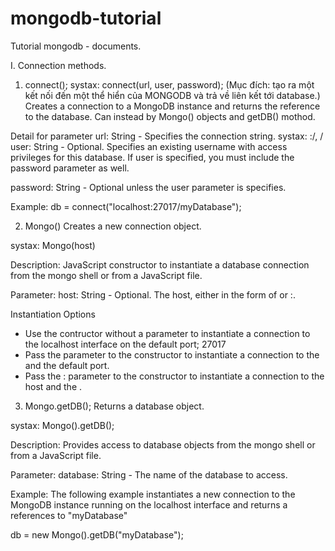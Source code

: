 # mongodb-tutorial
Tutorial mongodb - documents.

I. Connection methods.
 1. connect();
 systax: connect(url, user, password);
 (Mục đích: tạo ra một kết nối đến một thể hiển của MONGODB và trả về liên kết tới database.)
 Creates a connection to a MongoDB instance and returns the reference to the database.
 Can instead by Mongo() objects and getDB() mothod.
 
 Detail for parameter
 url: String - Specifies the connection string. 
      systax: <hostname>:<port>/<database>,
              <hostname>/<database>
              <database>
user: String - Optional. Specifies an existing username with access privileges for this database. If user is specified, you must include the password parameter as well.

password: String - Optional unless the user parameter is specifies.               

Example:
db = connect("localhost:27017/myDatabase");

2. Mongo()
Creates a new connection object. 

systax: Mongo(host)

Description: JavaScript constructor to instantiate a database connection from the mongo shell or from a JavaScript file.

Parameter: 
host: String - Optional. The host, either in the form of <host> or <host>:<port>.
  
Instantiation Options
- Use the contructor without a parameter to instantiate a connection to the localhost interface on the default port; 27017
- Pass the <host> parameter to the constructor to instantiate a connection to the <host> and the default port.
- Pass the <host>:<port> parameter to the constructor to instantiate a connection to the host and the <port>.

3. Mongo.getDB();
Returns a database object.

systax: Mongo().getDB(<database>);
  
Description:
Provides access to database objects from the mongo shell or from a JavaScript file.

Parameter: 
database: String - The name of the database to access.

Example: 
The following example instantiates a new connection to the MongoDB instance running on the localhost interface and returns a references to "myDatabase"

db = new Mongo().getDB("myDatabase");
